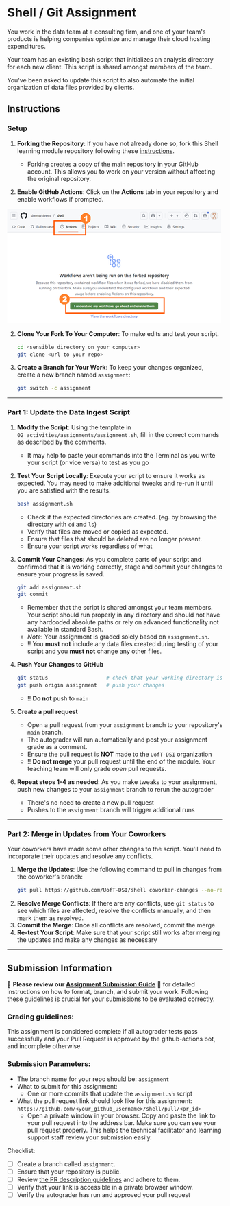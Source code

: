 # Shell / Git Assignment
You work in the data team at a consulting firm, and one of your team's products is helping companies optimize and manage their cloud hosting expenditures.

Your team has an existing bash script that initializes an analysis directory for each new client. This script is shared amongst members of the team.

You've been asked to update this script to also automate the initial organization of data files provided by clients.

## Instructions

### Setup
1. **Forking the Repository**: If you have not already done so, fork this Shell learning module repository following these [instructions](https://github.com/UofT-DSI/onboarding/blob/main/onboarding_documents/submissions.md#setting-up). 
   - Forking creates a copy of the main repository in your GitHub account. This allows you to work on your version without affecting the original repository.

2. **Enable GitHub Actions**: Click on the **Actions** tab in your repository and enable workflows if prompted.  
<img src="./github_actions.png" width="500px">

2. **Clone Your Fork To Your Computer**: To make edits and test your script.
   ```bash
   cd <sensible directory on your computer>
   git clone <url to your repo>
   ```

2. **Create a Branch for Your Work**: To keep your changes organized, create a new branch named `assignment`:
   ```bash
   git switch -c assignment
   ```

---

### Part 1: Update the Data Ingest Script
1. **Modify the Script**: Using the template in ``02_activities/assignments/assignment.sh``, fill in the correct commands as described by the comments.
    - It may help to paste your commands into the Terminal as you write your script (or vice versa) to test as you go

2. **Test Your Script Locally**: Execute your script to ensure it works as expected. You may need to make additional tweaks and re-run it until you are satisfied with the results.
    ```bash
    bash assignment.sh
    ```

   - Check if the expected directories are created. (eg. by browsing the directory with `cd` and `ls`)
   - Verify that files are moved or copied as expected.
   - Ensure that files that should be deleted are no longer present.
   - Ensure your script works regardless of what 

3. **Commit Your Changes**: As you complete parts of your script and confirmed that it is working correctly, stage and commit your changes to ensure your progress is saved.
    ```bash
    git add assignment.sh
    git commit
    ```

    - Remember that the script is shared amongst your team members. Your script should run properly in any directory and should not have any hardcoded absolute paths or rely on advanced functionality not available in standard Bash.
    - *Note*: Your assignment is graded solely based on `assignment.sh`. 
    - ‼️ You **must not** include any data files created during testing of your script and you **must not** change any other files.

4. **Push Your Changes to GitHub**
   ```bash
   git status                   # check that your working directory is clean (all changes committed)
   git push origin assignment   # push your changes
   ```
   - ‼️ **Do not** push to `main`

5. **Create a pull request**
   - Open a pull request from your `assignment` branch to your repository's `main` branch.
   - The autograder will run automatically and post your assignment grade as a comment.
   - Ensure the pull request is **NOT** made to the `UofT-DSI` organization
   - ‼️ **Do not merge** your pull request until the end of the module. Your teaching team will only grade *open* pull requests.

6. **Repeat steps 1-4 as needed**: As you make tweaks to your assignment, push new changes to your `assignment` branch to rerun the autograder
   - There's no need to create a new pull request
   - Pushes to the `assignment` branch will trigger additional runs

---

### Part 2: Merge in Updates from Your Coworkers
Your coworkers have made some other changes to the script. You'll need to incorporate their updates and resolve any conflicts.
1. **Merge the Updates**: Use the following command to pull in changes from the coworker's branch:
   ```bash
   git pull https://github.com/UofT-DSI/shell coworker-changes --no-rebase
   ```
2. **Resolve Merge Conflicts**: If there are any conflicts, use ```git status``` to see which files are affected, resolve the conflicts manually, and then mark them as resolved.
3. **Commit the Merge**: Once all conflicts are resolved, commit the merge.
1. **Re-test Your Script**: Make sure that your script still works after merging the updates and make any changes as necessary

---

## Submission Information

🚨 **Please review our [Assignment Submission Guide](https://github.com/UofT-DSI/onboarding/blob/main/onboarding_documents/submissions.md)** 🚨 for detailed instructions on how to format, branch, and submit your work. Following these guidelines is crucial for your submissions to be evaluated correctly.

### Grading guidelines:
This assignment is considered complete if all autograder tests pass successfully and your Pull Request is approved by the github-actions bot, and incomplete otherwise.

### Submission Parameters:
* The branch name for your repo should be: `assignment`
* What to submit for this assignment:
    * One or more commits that update the `assignment.sh` script
* What the pull request link should look like for this assignment: `https://github.com/<your_github_username>/shell/pull/<pr_id>`
    * Open a private window in your browser. Copy and paste the link to your pull request into the address bar. Make sure you can see your pull request properly. This helps the technical facilitator and learning support staff review your submission easily.

Checklist:
- [ ] Create a branch called `assignment`.
- [ ] Ensure that your repository is public.
- [ ] Review [the PR description guidelines](https://github.com/UofT-DSI/onboarding/blob/main/onboarding_documents/submissions.md#guidelines-for-pull-request-descriptions) and adhere to them.
- [ ] Verify that your link is accessible in a private browser window.
- [ ] Verify the autograder has run and approved your pull request
